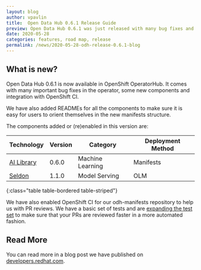 ```yaml
---
layout: blog
author: vpavlin
title:  Open Data Hub 0.6.1 Release Guide
preview: Open Data Hub 0.6.1 was just released with many bug fixes and some new exciting features. It is also the first release where OpenShift CI helped us to review the contributions.
date: 2020-05-28
categories: features, road map, release
permalink: /news/2020-05-28-odh-release-0.6.1-blog
---
```


What is new?
------

Open Data Hub 0.6.1 is now available in OpenShift OperatorHub. It comes with many important bug fixes in the operator, some new components and integration with OpenShift CI.

We have also added READMEs for all the components to make sure it is easy for users to orient themselves in the new manifests structure.

The components added or (re)enabled in this version are:

| Technology | Version | Category | Deployment Method | 
|--|--|--|--|
| [AI Library](https://github.com/opendatahub-io/odh-manifests/tree/master/ai-library) | 0.6.0 | Machine Learning | Manifests |
| [Seldon](https://github.com/opendatahub-io/odh-manifests/tree/master/odhseldon) | 1.1.0 | Model Serving | OLM |
{:class="table table-bordered table-striped"}

We have also enabled OpenShift CI for our odh-manifests repository to help us with PR reviews. We have a basic set of tests and are [expanding the test set](https://github.com/orgs/opendatahub-io/projects/4) to make sure that your PRs are reviewed faster in a more automated fashion.

Read More
------
You can read more in a blog post we have published on [developers.redhat.com](https://developers.redhat.com/blog/2020/06/02/open-data-hub-0-6-1-bug-fix-release-to-smooth-out-redesign-regressions/).
